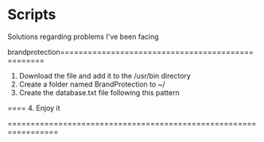 # Scripts
Solutions regarding problems I've been facing 

   brandprotection==================================================
1. Download the file and add it to the /usr/bin directory
2. Create a folder named BrandProtection to ~/
3. Create the database.txt file following this pattern 

<hash of certificate>==<Distingushed name of apk>==<hash of apk>
4. Enjoy it

=================================================================
